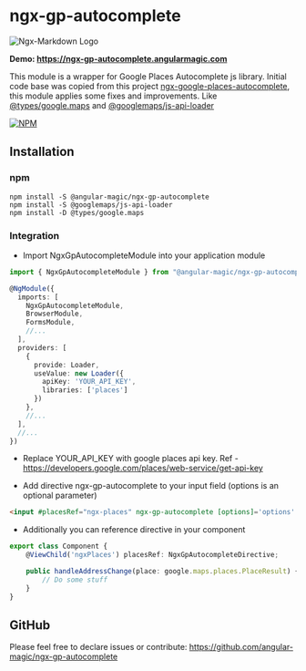 # ngx-gp-autocomplete
<img alt="Ngx-Markdown Logo" src="https://ngx-validator.angularmagic.com/assets/cover.png">

**Demo: https://ngx-gp-autocomplete.angularmagic.com**

This module is a wrapper for Google Places Autocomplete js library. Initial code base was copied from this project
[ngx-google-places-autocomplete](https://www.npmjs.com/package/ngx-google-places-autocomplete), this module applies some fixes and improvements.
Like [@types/google.maps](https://www.npmjs.com/package/@types/google.maps) and [@googlemaps/js-api-loader](https://www.npmjs.com/package/@googlemaps/js-api-loader)

[![NPM](https://nodei.co/npm/@angular-magic/ngx-gp-autocomplete.png)](https://nodei.co/npm/@angular-magic/ngx-gp-autocomplete/)

## Installation
### npm
```shell
npm install -S @angular-magic/ngx-gp-autocomplete
npm install -S @googlemaps/js-api-loader
npm install -D @types/google.maps
```


### Integration
- Import NgxGpAutocompleteModule into your application module

```ts
import { NgxGpAutocompleteModule } from "@angular-magic/ngx-gp-autocomplete";

@NgModule({
  imports: [
    NgxGpAutocompleteModule,
    BrowserModule,
    FormsModule,
    //...
  ],
  providers: [
    {
      provide: Loader,
      useValue: new Loader({
        apiKey: 'YOUR_API_KEY',
        libraries: ['places']
      })
    },
    //...
  ],
  //...
})
```
- Replace YOUR_API_KEY with google places api key. Ref - https://developers.google.com/places/web-service/get-api-key

- Add directive ngx-gp-autocomplete to your input field (options is an optional parameter)

```html
<input #placesRef="ngx-places" ngx-gp-autocomplete [options]='options' (onAddressChange)="handleAddressChange($event)"/>
```

- Additionally you can reference directive in your component
```ts
export class Component {
    @ViewChild('ngxPlaces') placesRef: NgxGpAutocompleteDirective;

    public handleAddressChange(place: google.maps.places.PlaceResult) {
        // Do some stuff
    }
}
```

## GitHub
Please feel free to declare issues or contribute: https://github.com/angular-magic/ngx-gp-autocomplete
